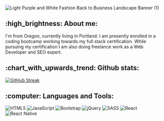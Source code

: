 ![Light Purple and White Fashion Back to Business Landscape Banner (1)](https://user-images.githubusercontent.com/93841858/147681529-45f4ac3b-e4e2-4a18-87e2-ee1ee7892c47.png)


<h2 align="left">:high_brightness: About me:</h2>
<p>I'm from Oregon, currently living in Portland. I am presently enrolled in a coding bootcamp working towards my full stack certification. While pursuing my certification I am also doing freelance work as a Web Developer and SEO expert.  </p>
</div>

<h2 align="left"> :chart_with_upwards_trend: Github stats:</h2>
  
[![GitHub Streak](http://github-readme-streak-stats.herokuapp.com?user=vsibley&theme=nord&date_format=M%20j%5B%2C%20Y%5D)](https://git.io/streak-stats)


<h2 align="left"> :computer: Languages and Tools:</h2>

![HTML5](https://img.shields.io/badge/html5-%23E34F26.svg?style=for-the-badge&logo=html5&logoColor=white) ![JavaScript](https://img.shields.io/badge/javascript-%23323330.svg?style=for-the-badge&logo=javascript&logoColor=%23F7DF1E) ![Bootstrap](https://img.shields.io/badge/bootstrap-%23563D7C.svg?style=for-the-badge&logo=bootstrap&logoColor=white) ![jQuery](https://img.shields.io/badge/jquery-%230769AD.svg?style=for-the-badge&logo=jquery&logoColor=white) ![SASS](https://img.shields.io/badge/SASS-hotpink.svg?style=for-the-badge&logo=SASS&logoColor=white) ![React](https://img.shields.io/badge/react-%2320232a.svg?style=for-the-badge&logo=react&logoColor=%2361DAFB) ![React Native](https://img.shields.io/badge/react_native-%2320232a.svg?style=for-the-badge&logo=react&logoColor=%2361DAFB) 
